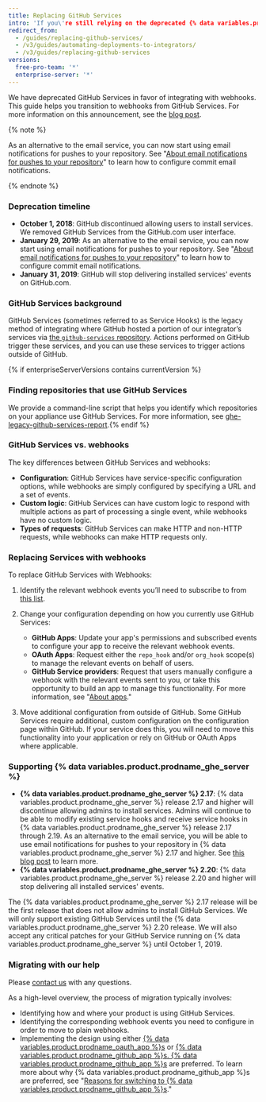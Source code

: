 ```yaml
---
title: Replacing GitHub Services
intro: 'If you\'re still relying on the deprecated {% data variables.product.prodname_dotcom %} Services, learn how to migrate your service hooks to webhooks.'
redirect_from:
  - /guides/replacing-github-services/
  - /v3/guides/automating-deployments-to-integrators/
  - /v3/guides/replacing-github-services
versions:
  free-pro-team: '*'
  enterprise-server: '*'
---
```



We have deprecated GitHub Services in favor of integrating with webhooks. This guide helps you transition to webhooks from GitHub Services. For more information on this announcement, see the [blog post](https://developer.github.com/changes/2018-10-01-denying-new-github-services).

{% note %}

As an alternative to the email service, you can now start using email notifications for pushes to your repository. See "[About email notifications for pushes to your repository](/github/receiving-notifications-about-activity-on-github/about-email-notifications-for-pushes-to-your-repository/)" to learn how to configure commit email notifications.

{% endnote %}

### Deprecation timeline

- **October 1, 2018**: GitHub discontinued allowing users to install services. We removed GitHub Services from the GitHub.com user interface.
- **January 29, 2019**: As an alternative to the email service, you can now start using email notifications for pushes to your repository. See "[About email notifications for pushes to your repository](/github/receiving-notifications-about-activity-on-github/about-email-notifications-for-pushes-to-your-repository/)" to learn how to configure commit email notifications.
- **January 31, 2019**: GitHub will stop delivering installed services' events on GitHub.com.

### GitHub Services background

GitHub Services (sometimes referred to as Service Hooks) is the legacy method of integrating where GitHub hosted a portion of our integrator’s services via [the `github-services` repository](https://github.com/github/github-services). Actions performed on GitHub trigger these services, and you can use these services to trigger actions outside of GitHub.

{% if enterpriseServerVersions contains currentVersion %}
### Finding repositories that use GitHub Services
We provide a command-line script that helps you identify which repositories on your appliance use GitHub Services. For more information, see [ghe-legacy-github-services-report](/enterprise/{{currentVersion}}/admin/articles/command-line-utilities/#ghe-legacy-github-services-report).{% endif %}

### GitHub Services vs. webhooks

The key differences between GitHub Services and webhooks:
- **Configuration**: GitHub Services have service-specific configuration options, while webhooks are simply configured by specifying a URL and a set of events.
- **Custom logic**: GitHub Services can have custom logic to respond with multiple actions as part of processing a single event, while webhooks have no custom logic.
- **Types of requests**: GitHub Services can make HTTP and non-HTTP requests, while webhooks can make HTTP requests only.

### Replacing Services with webhooks

To replace GitHub Services with Webhooks:

1. Identify the relevant webhook events you’ll need to subscribe to from [this list](/webhooks/#events).

2. Change your configuration depending on how you currently use GitHub Services:

   - **GitHub Apps**: Update your app's permissions and subscribed events to configure your app to receive the relevant webhook events.
   - **OAuth Apps**: Request either the `repo_hook` and/or `org_hook` scope(s) to manage the relevant events on behalf of users.
   - **GitHub Service providers**: Request that users manually configure a webhook with the relevant events sent to you, or take this opportunity to build an app to manage this functionality. For more information, see "[About apps](/apps/about-apps/)."

3. Move additional configuration from outside of GitHub. Some GitHub Services require additional, custom configuration on the configuration page within GitHub. If your service does this, you will need to move this functionality into your application or rely on GitHub or OAuth Apps where applicable.

### Supporting {% data variables.product.prodname_ghe_server %}

- **{% data variables.product.prodname_ghe_server %} 2.17**: {% data variables.product.prodname_ghe_server %} release 2.17 and higher will discontinue allowing admins to install services. Admins will continue to be able to modify existing service hooks and receive service hooks in {% data variables.product.prodname_ghe_server %} release 2.17 through 2.19. As an alternative to the email service, you will be able to use email notifications for pushes to your repository in {% data variables.product.prodname_ghe_server %} 2.17 and higher. See [this blog post](https://developer.github.com/changes/2019-01-29-life-after-github-services) to learn more.
- **{% data variables.product.prodname_ghe_server %} 2.20**: {% data variables.product.prodname_ghe_server %} release 2.20 and higher will stop delivering all installed services' events.

The {% data variables.product.prodname_ghe_server %} 2.17 release will be the first release that does not allow admins to install GitHub Services. We will only support existing GitHub Services until the {% data variables.product.prodname_ghe_server %} 2.20 release. We will also accept any critical patches for your GitHub Service running on {% data variables.product.prodname_ghe_server %} until October 1, 2019.

### Migrating with our help

Please [contact us](https://github.com/contact?form%5Bsubject%5D=GitHub+Services+Deprecation) with any questions.

As a high-level overview, the process of migration typically involves:
  - Identifying how and where your product is using GitHub Services.
  - Identifying the corresponding webhook events you need to configure in order to move to plain webhooks.
  - Implementing the design using either [{% data variables.product.prodname_oauth_app %}s](/apps/building-oauth-apps/) or [{% data variables.product.prodname_github_app %}s. {% data variables.product.prodname_github_app %}s](/apps/building-github-apps/) are preferred. To learn more about why {% data variables.product.prodname_github_app %}s are preferred, see "[Reasons for switching to {% data variables.product.prodname_github_app %}s](/apps/migrating-oauth-apps-to-github-apps/#reasons-for-switching-to-github-apps)."
